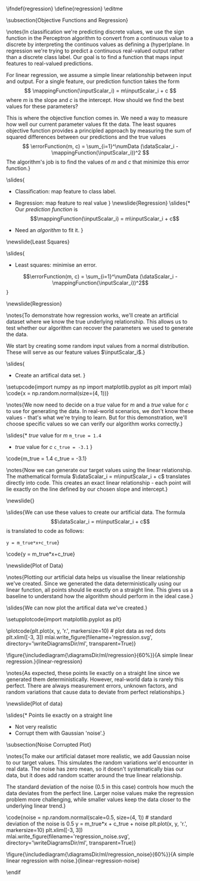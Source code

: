 \ifndef{regression}
\define{regression}
\editme

\subsection{Objective Functions and Regression}

\notes{In classification we're predicting discrete values, we use the sign function in the Perceptron algorithm to convert from a continuous value to a discrete by interpreting the continuos values as defining a (hyper)plane. In regression we're trying to predict a continuous real-valued output rather than a discrete class label. Our goal is to find a function that maps input features to real-valued predictions.

For linear regression, we assume a simple linear relationship between input and output. For a single feature, our prediction function takes the form
$$
\mappingFunction(\inputScalar_i) = m\inputScalar_i + c
$$
where $m$ is the slope and $c$ is the intercept. How should we find the best values for these parameters?

This is where the objective function comes in. We need a way to measure how well our current parameter values fit the data. The least squares objective function provides a principled approach by measuring the sum of squared differences between our predictions and the true values
$$
\errorFunction(m, c) = \sum_{i=1}^\numData (\dataScalar_i - \mappingFunction(\inputScalar_i))^2
$$
The algorithm's job is to find the values of $m$ and $c$ that minimize this error function.}

\slides{
* Classification: map feature to class label.
* Regression: map feature to real value
 }
 \newslide{Regression} 
 \slides{* Our *prediction function* is
    $$\mappingFunction(\inputScalar_i) = m\inputScalar_i + c$$

* Need an *algorithm* to fit it. }

\newslide{Least Squares}

\slides{
* Least squares: minimise an error.

$$\errorFunction(m, c) = \sum_{i=1}^\numData (\dataScalar_i - \mappingFunction(\inputScalar_i))^2$$}

\newslide{Regression}

\notes{To demonstrate how regression works, we'll create an artificial dataset where we know the true underlying relationship. This allows us to test whether our algorithm can recover the parameters we used to generate the data.

We start by creating some random input values from a normal distribution. These will serve as our feature values $\inputScalar_i$.}

\slides{
* Create an artifical data set.
}

\setupcode{import numpy as np
import matplotlib.pyplot as plt
import mlai}
\code{x = np.random.normal(size=(4, 1))}

\notes{We now need to decide on a *true* value for $m$ and a *true* value for $c$ to use for generating the data. In real-world scenarios, we don't know these values - that's what we're trying to learn. But for this demonstration, we'll choose specific values so we can verify our algorithm works correctly.}

\slides{* *true* value for $m$ `m_true = 1.4`
* *true* value for $c$ `c_true = -3.1` }

\code{m_true = 1.4
c_true = -3.1}

\notes{Now we can generate our target values using the linear relationship. The mathematical formula $\dataScalar_i = m\inputScalar_i + c$ translates directly into code. This creates an exact linear relationship - each point will lie exactly on the line defined by our chosen slope and intercept.}

\newslide{}

\slides{We can use these values to create our artificial data. The formula 
$$\dataScalar_i = m\inputScalar_i + c$$ is translated to code as follows:

`y = m_true*x+c_true`}

\code{y = m_true*x+c_true}

\newslide{Plot of Data}

\notes{Plotting our artificial data helps us visualise the linear relationship we've created. Since we generated the data deterministically using our linear function, all points should lie exactly on a straight line. This gives us a baseline to understand how the algorithm should perform in the ideal case.}

\slides{We can now plot the artifical data we've created.}

\setupplotcode{import matplotlib.pyplot as plt}

\plotcode{plt.plot(x, y, 'r.', markersize=10) # plot data as red dots
plt.xlim([-3, 3])
mlai.write_figure(filename='regression.svg', directory='\writeDiagramsDir/ml', transparent=True)}

\figure{\includediagram{\diagramsDir/ml/regression}{60%}}{A simple linear regression.}{linear-regression}

\notes{As expected, these points lie exactly on a straight line since we generated them deterministically. However, real-world data is rarely this perfect. There are always measurement errors, unknown factors, and random variations that cause data to deviate from perfect relationships.}

\newslide{Plot of data}

\slides{* Points lie exactly on a straight line
* Not very realistic
* Corrupt them with Gaussian 'noise'.}

\subsection{Noise Corrupted Plot}

\notes{To make our artificial dataset more realistic, we add Gaussian noise to our target values. This simulates the random variations we'd encounter in real data. The noise has zero mean, so it doesn't systematically bias our data, but it does add random scatter around the true linear relationship.

The standard deviation of the noise (0.5 in this case) controls how much the data deviates from the perfect line. Larger noise values make the regression problem more challenging, while smaller values keep the data closer to the underlying linear trend.}

\code{noise = np.random.normal(scale=0.5, size=(4, 1)) # standard deviation of the noise is 0.5
y = m_true*x + c_true + noise
plt.plot(x, y, 'r.', markersize=10)
plt.xlim([-3, 3])
mlai.write_figure(filename='regression_noise.svg', directory='\writeDiagramsDir/ml', transparent=True)}

\figure{\includediagram{\diagramsDir/ml/regression_noise}{60%}}{A simple linear regression with noise.}{linear-regression-noise}

\endif
